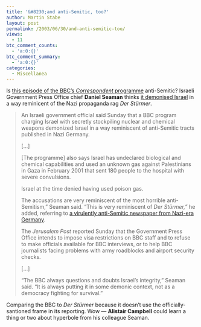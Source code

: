 ```yaml
---
title: '&#8230;and anti-Semitic, too?'
author: Martin Stabe
layout: post
permalink: /2003/06/30/and-anti-semitic-too/
views:
  - 11
btc_comment_counts:
  - 'a:0:{}'
btc_comment_summary:
  - 'a:0:{}'
categories:
  - Miscellanea
---
```

Is [this episode of the BBC&#8217;s *Correspondent* programme][1] anti-Semitic? Israeli Government Press Office chief **Daniel Seaman** thinks [it demonised Israel][2] in a way reminicent of the Nazi propaganda rag *Der St&uuml;rmer*.  


> An Israeli government official said Sunday that a BBC program charging Israel with secretly stockpiling nuclear and chemical weapons demonized Israel in a way reminiscent of anti-Semitic tracts published in Nazi Germany. 
> 
> [...] 
> 
> [The programme] also says Israel has undeclared biological and chemical capabilities and used an unknown gas against Palestinians in Gaza in February 2001 that sent 180 people to the hospital with severe convulsions. 
> 
> Israel at the time denied having used poison gas. 
> 
> The accusations are very reminiscent of the most horrible anti-Semitism,&#8221; Seaman said. &#8220;This is very reminiscent of *Der St&uuml;rmer,&#8221;* he added, referring to [a virulently anti-Semitic newspaper from Nazi-era Germany][3]. 
> 
> The *Jerusalem Post* reported Sunday that the Government Press Office intends to impose visa restrictions on BBC staff and to refuse to make officials available for BBC interviews, or to help BBC journalists facing problems with army roadblocks and airport security checks. 
> 
> [...] 
> 
> &#8220;The BBC always questions and doubts Israel&#8217;s integrity,&#8221; Seaman said. &#8220;It is always putting it in some demonic context, not as a democracy fighting for survival.&#8221;</blockquote> 
> 
> Comparing the BBC to *Der St&uuml;rmer* because it doesn&#8217;t use the officially-santioned frame in its reporting. Wow &#8212; **Alistair Campbell** could learn a thing or two about hyperbole from his colleague Seaman.

 [1]: http://news.bbc.co.uk/nol/shared/spl/hi/programmes/correspondent/transcripts/17_03_2003.txt
 [2]: http://famulus.msnbc.com/FamulusIntl/ap06-29-165106.asp?reg=MIDEAST
 [3]: http://www.calvin.edu/academic/cas/faculty/streich3.htm